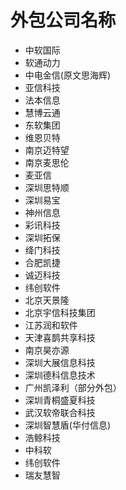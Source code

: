 # 外包公司名称
- 中软国际
- 软通动力
- 中电金信(原文思海辉)
- 亚信科技
- 法本信息
- 慧博云通
- 东软集团
- 维恩贝特
- 南京迈特望
- 南京麦思伦
- 麦亚信
- 深圳思特顺
- 深圳易宝
- 神州信息
- 彩讯科技
- 深圳拓保
- 绛门科技
- 合肥凯捷
- 诚迈科技
- 纬创软件
- 北京天景隆
- 北京宇信科技集团
- 江苏润和软件
- 天津喜鹊共享科技
- 南京昊亦源
- 深圳大展信息科技
- 深圳德科信息技术
- 广州凯泽利（部分外包）
- 深圳青桐盛夏科技
- 武汉软帝联合科技
- 深圳智慧盾(华付信息)
- 浩鲸科技
- 中科软
- 纬创软件
- 瑞友慧智
